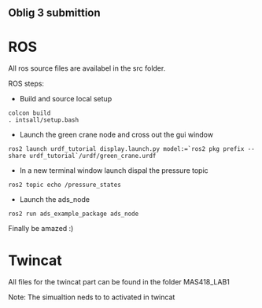 ## Oblig 3 submittion

# ROS
All ros source files are availabel in the src folder. 

ROS steps:
- Build and source local setup
```
colcon build
. intsall/setup.bash
```
- Launch the green crane node and cross out the gui window
```
ros2 launch urdf_tutorial display.launch.py model:=`ros2 pkg prefix --share urdf_tutorial`/urdf/green_crane.urdf
```
- In a new terminal window launch dispal the pressure topic
```
ros2 topic echo /pressure_states

```
- Launch the ads_node
```
ros2 run ads_example_package ads_node
```

Finally be amazed :) 

# Twincat
All files for the twincat part can be found in the folder MAS418_LAB1

Note: The simualtion neds to to activated in twincat
